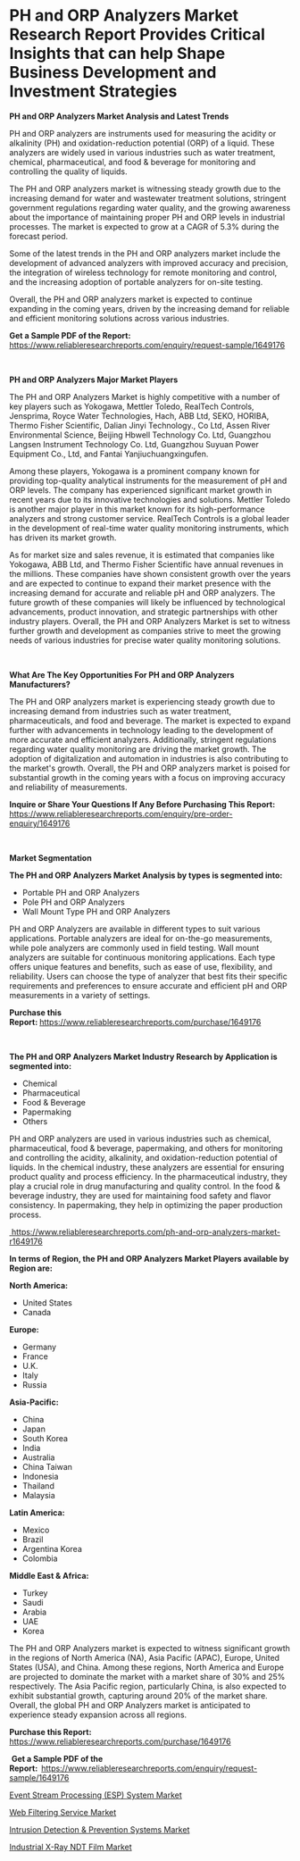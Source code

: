 <p><h1>PH and ORP Analyzers Market Research Report Provides Critical Insights that can help Shape Business Development and Investment Strategies</h1></p><p><strong>PH and ORP Analyzers Market Analysis and Latest Trends</strong></p>
<p><p>PH and ORP analyzers are instruments used for measuring the acidity or alkalinity (PH) and oxidation-reduction potential (ORP) of a liquid. These analyzers are widely used in various industries such as water treatment, chemical, pharmaceutical, and food & beverage for monitoring and controlling the quality of liquids.</p><p>The PH and ORP analyzers market is witnessing steady growth due to the increasing demand for water and wastewater treatment solutions, stringent government regulations regarding water quality, and the growing awareness about the importance of maintaining proper PH and ORP levels in industrial processes. The market is expected to grow at a CAGR of 5.3% during the forecast period.</p><p>Some of the latest trends in the PH and ORP analyzers market include the development of advanced analyzers with improved accuracy and precision, the integration of wireless technology for remote monitoring and control, and the increasing adoption of portable analyzers for on-site testing.</p><p>Overall, the PH and ORP analyzers market is expected to continue expanding in the coming years, driven by the increasing demand for reliable and efficient monitoring solutions across various industries.</p></p>
<p><strong>Get a Sample PDF of the Report:&nbsp;</strong> <a href="https://www.reliableresearchreports.com/enquiry/request-sample/1649176">https://www.reliableresearchreports.com/enquiry/request-sample/1649176</a></p>
<p>&nbsp;</p>
<p><strong>PH and ORP Analyzers Major Market Players</strong></p>
<p><p>The PH and ORP Analyzers Market is highly competitive with a number of key players such as Yokogawa, Mettler Toledo, RealTech Controls, Jensprima, Royce Water Technologies, Hach, ABB Ltd, SEKO, HORIBA, Thermo Fisher Scientific, Dalian Jinyi Technology., Co Ltd, Assen River Environmental Science, Beijing Hbwell Technology Co. Ltd, Guangzhou Langsen Instrument Technology Co. Ltd, Guangzhou Suyuan Power Equipment Co., Ltd, and Fantai Yanjiuchuangxingufen.</p><p>Among these players, Yokogawa is a prominent company known for providing top-quality analytical instruments for the measurement of pH and ORP levels. The company has experienced significant market growth in recent years due to its innovative technologies and solutions. Mettler Toledo is another major player in this market known for its high-performance analyzers and strong customer service. RealTech Controls is a global leader in the development of real-time water quality monitoring instruments, which has driven its market growth.</p><p>As for market size and sales revenue, it is estimated that companies like Yokogawa, ABB Ltd, and Thermo Fisher Scientific have annual revenues in the millions. These companies have shown consistent growth over the years and are expected to continue to expand their market presence with the increasing demand for accurate and reliable pH and ORP analyzers. The future growth of these companies will likely be influenced by technological advancements, product innovation, and strategic partnerships with other industry players. Overall, the PH and ORP Analyzers Market is set to witness further growth and development as companies strive to meet the growing needs of various industries for precise water quality monitoring solutions.</p></p>
<p>&nbsp;</p>
<p><strong>What Are The Key Opportunities For PH and ORP Analyzers Manufacturers?</strong></p>
<p><p>The PH and ORP analyzers market is experiencing steady growth due to increasing demand from industries such as water treatment, pharmaceuticals, and food and beverage. The market is expected to expand further with advancements in technology leading to the development of more accurate and efficient analyzers. Additionally, stringent regulations regarding water quality monitoring are driving the market growth. The adoption of digitalization and automation in industries is also contributing to the market's growth. Overall, the PH and ORP analyzers market is poised for substantial growth in the coming years with a focus on improving accuracy and reliability of measurements.</p></p>
<p><strong>Inquire or Share Your Questions If Any Before Purchasing This Report:</strong> <a href="https://www.reliableresearchreports.com/enquiry/pre-order-enquiry/1649176">https://www.reliableresearchreports.com/enquiry/pre-order-enquiry/1649176</a></p>
<p>&nbsp;</p>
<p><strong>Market Segmentation</strong></p>
<p><strong>The PH and ORP Analyzers Market Analysis by types is segmented into:</strong></p>
<p><ul><li>Portable PH and ORP Analyzers</li><li>Pole PH and ORP Analyzers</li><li>Wall Mount Type PH and ORP Analyzers</li></ul></p>
<p><p>PH and ORP Analyzers are available in different types to suit various applications. Portable analyzers are ideal for on-the-go measurements, while pole analyzers are commonly used in field testing. Wall mount analyzers are suitable for continuous monitoring applications. Each type offers unique features and benefits, such as ease of use, flexibility, and reliability. Users can choose the type of analyzer that best fits their specific requirements and preferences to ensure accurate and efficient pH and ORP measurements in a variety of settings.</p></p>
<p><strong>Purchase this Report:&nbsp;</strong><a href="https://www.reliableresearchreports.com/purchase/1649176">https://www.reliableresearchreports.com/purchase/1649176</a></p>
<p>&nbsp;</p>
<p><strong>The PH and ORP Analyzers Market Industry Research by Application is segmented into:</strong></p>
<p><ul><li>Chemical</li><li>Pharmaceutical</li><li>Food & Beverage</li><li>Papermaking</li><li>Others</li></ul></p>
<p><p>PH and ORP analyzers are used in various industries such as chemical, pharmaceutical, food & beverage, papermaking, and others for monitoring and controlling the acidity, alkalinity, and oxidation-reduction potential of liquids. In the chemical industry, these analyzers are essential for ensuring product quality and process efficiency. In the pharmaceutical industry, they play a crucial role in drug manufacturing and quality control. In the food & beverage industry, they are used for maintaining food safety and flavor consistency. In papermaking, they help in optimizing the paper production process.</p></p>
<p><a href="https://www.reliableresearchreports.com/ph-and-orp-analyzers-market-r1649176">&nbsp;https://www.reliableresearchreports.com/ph-and-orp-analyzers-market-r1649176</a></p>
<p><strong>In terms of Region, the PH and ORP Analyzers Market Players available by Region are:</strong></p>
<p>
    <p> <strong> North America: </strong>
        <ul>
            <li>United States</li>
            <li>Canada</li>
        </ul>
        </p> 
    <p> <strong> Europe: </strong>
        <ul>
            <li>Germany</li>
            <li>France</li>
            <li>U.K.</li>
            <li>Italy</li>
            <li>Russia</li>
        </ul>
        </p> 
    <p> <strong> Asia-Pacific: </strong>
        <ul>
            <li>China</li>
            <li>Japan</li>
            <li>South Korea</li>
            <li>India</li>
            <li>Australia</li>
            <li>China Taiwan</li>
            <li>Indonesia</li>
            <li>Thailand</li>
            <li>Malaysia</li>
        </ul>
        </p> 
    <p> <strong> Latin America: </strong>
        <ul>
            <li>Mexico</li>
            <li>Brazil</li>
            <li>Argentina Korea</li>
            <li>Colombia</li>
        </ul>
        </p> 
    <p> <strong> Middle East & Africa: </strong>
        <ul>
            <li>Turkey</li>
            <li>Saudi</li>
            <li>Arabia</li>
            <li>UAE</li>
            <li>Korea</li>
        </ul>
    </p>
    </p>
<p><p>The PH and ORP Analyzers market is expected to witness significant growth in the regions of North America (NA), Asia Pacific (APAC), Europe, United States (USA), and China. Among these regions, North America and Europe are projected to dominate the market with a market share of 30% and 25% respectively. The Asia Pacific region, particularly China, is also expected to exhibit substantial growth, capturing around 20% of the market share. Overall, the global PH and ORP Analyzers market is anticipated to experience steady expansion across all regions.</p></p>
<p><strong>Purchase this Report: </strong><a href="https://www.reliableresearchreports.com/purchase/1649176">https://www.reliableresearchreports.com/purchase/1649176</a></p>
<p>&nbsp;<strong>Get a Sample PDF of the Report:&nbsp;&nbsp;</strong><a href="https://www.reliableresearchreports.com/enquiry/request-sample/1649176">https://www.reliableresearchreports.com/enquiry/request-sample/1649176</a></p>
<p><strong></strong></p>
<p><p><a href="https://github.com/niyotibauri9/Market-Research-Report-List-1/blob/main/event-stream-processing-esp-system-market.md">Event Stream Processing (ESP) System Market</a></p><p><a href="https://medium.com/@stephaniewynterk14/deep-dive-into-the-web-filtering-service-market-itstrends-market-segmentation-and-competitive-c76df60ca9dd">Web Filtering Service Market</a></p><p><a href="https://medium.com/@shawnsmithv6981/intrusion-detection-prevention-systems-market-size-growth-trends-statistics-forecasts-2024-09dd7eb9187a">Intrusion Detection & Prevention Systems Market</a></p><p><a href="https://github.com/ajiariaa/Market-Research-Report-List-1/blob/main/industrial-x-ray-ndt-film-market.md">Industrial X-Ray NDT Film Market</a></p></p>